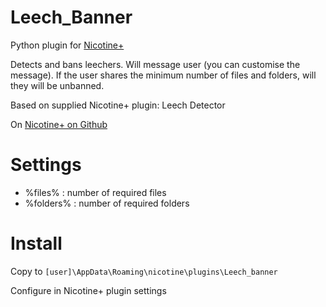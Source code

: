 # Leech_Banner
Python plugin for [Nicotine+](https://nicotine-plus.org/)

Detects and bans leechers. Will message user (you can customise the message).
If the user shares the minimum number of files and folders, will they will be unbanned.

Based on supplied Nicotine+ plugin: Leech Detector

On [Nicotine+ on Github](https://github.com/nicotine-plus/nicotine-plus)

# Settings
- %files% : number of required files
- %folders% : number of required folders

# Install
Copy to `[user]\AppData\Roaming\nicotine\plugins\Leech_banner`

Configure in Nicotine+ plugin settings
